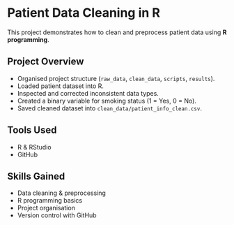 # Patient Data Cleaning in R  

This project demonstrates how to clean and preprocess patient data using **R programming**.  

## Project Overview
- Organised project structure (`raw_data`, `clean_data`, `scripts`, `results`).  
- Loaded patient dataset into R.  
- Inspected and corrected inconsistent data types.  
- Created a binary variable for smoking status (1 = Yes, 0 = No).  
- Saved cleaned dataset into `clean_data/patient_info_clean.csv`.  

## Tools Used
- R & RStudio  
- GitHub  

## Skills Gained
- Data cleaning & preprocessing  
- R programming basics  
- Project organisation  
- Version control with GitHub  
